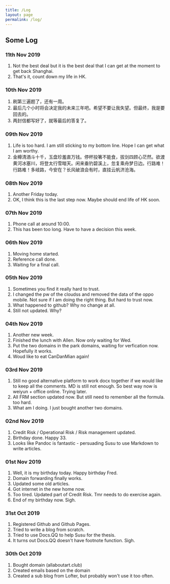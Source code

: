 ```yaml
---
title: /Log
layout: page
permalink: /log/
---
```


## Some Log

### 11th Nov 2019

1. Not the best deal but it is the best deal that I can get at the moment to get back Shanghai. 
2. That's it, count down my life in HK.

### 10th Nov 2019

1. 刷第三遍题了，还有一周。
2. 最后几个小时将会决定我的未来三年吧。希望不要让我失望。但最终，我是要回去的。
3. 两封信都写好了，就等最后的答复了。

### 09th Nov 2019

1. Life is too hard. I am still sticking to my bottom line. Hope I can get what I am worthy.
2.  金樽清酒斗十千，玉盘珍羞直万钱。停杯投箸不能食，拔剑四顾心茫然。欲渡黄河冰塞川，将登太行雪暗天。闲来垂钓碧溪上，忽复乘舟梦日边。行路难！行路难！多岐路，今安在？长风破浪会有时，直挂云帆济沧海。 

### 08th Nov 2019

1. Another Friday today.
2. OK, I think this is the last step now. Maybe should end life of HK soon.

### 07th Nov 2019

1. Phone call at around 10:00.
2. This has been too long. Have to have a decision this week.

### 06th Nov 2019

1. Moving home started.
2. Reference call done.
3. Waiting for a final call.

### 05th Nov 2019

1. Sometimes you find it really hard to trust.
2. I changed the pw of the cloudss and removed the data of the oppo mobile. Not sure if I am doing the right thing. But hard to trust now.
3. What happened to github? Why no change at all.
4. Still not updated. Why?

### 04th Nov 2019

1. Another new week.
2. Finished the lunch with Allen. Now only waiting for Wed.
3. Put the two domains in the park domains, waiting for verfication now. Hopefully it works.
4. Woud like to eat CanDanMian again!

### 03rd Nov 2019

1. Still no good alternative platform to work docx together if we would like to keep all the comments. MD is still not enough. So best way now is weiyun + office online. Trying later.
2. All FRM section updated now. But still need to remember all the formula. too hard.
3. What am I doing. I just bought another two domains.

### 02nd Nov 2019

1. Credit Risk / Operational Risk / Risk management updated.
2. Birthday done. Happy 33.
3. Looks like Pandoc is fantastic - persuading Susu to use Markdown to write articles.

### 01st Nov 2019

1. Well, it is my birthday today. Happy birthday Fred.
2. Domain forwarding finally works.
3. Updated some old articles.
4. Got internet in the new home now. 
5. Too tired. Updated part of Credit Risk. Tmr needs to do exercise again.
6. End of my birthday now. Sigh.

### 31st Oct 2019

1. Registered Github and Github Pages.
2. Tried to write a blog from scratch.
3. Tried to use Docs.QQ to help Susu for the thesis.
4. It turns out Docs.QQ doesn't have footnote function. Sigh.

### 30th Oct 2019

1. Bought domain (allaboutart.club)
2. Created emails based on the domain
3. Created a sub blog from Lofter, but probably won't use it too often.

